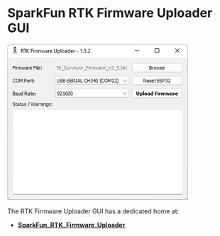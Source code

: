SparkFun RTK Firmware Uploader GUI
===========================================================

[![RTK Uploader](https://github.com/sparkfun/SparkFun_RTK_Firmware_Uploader/raw/main/images/RTK_Uploader_Windows_1.png)](https://github.com/sparkfun/SparkFun_RTK_Firmware_Uploader)

The RTK Firmware Uploader GUI has a dedicated home at:

* [**SparkFun_RTK_Firmware_Uploader**](https://github.com/sparkfun/SparkFun_RTK_Firmware_Uploader).
